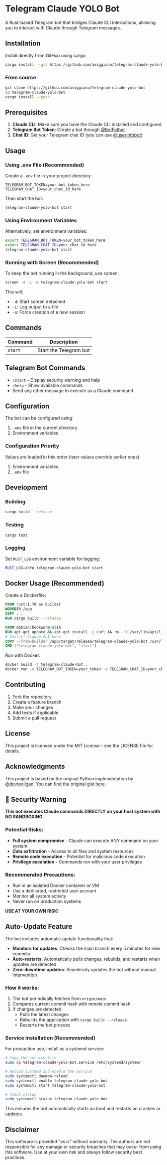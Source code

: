 # Telegram Claude YOLO Bot

A Rust-based Telegram bot that bridges Claude CLI interactions, allowing you to interact with Claude through Telegram messages.

## Installation

Install directly from GitHub using cargo:

```bash
cargo install --git https://github.com/aviggiano/telegram-claude-yolo-bot
```

### From source

```bash
git clone https://github.com/aviggiano/telegram-claude-yolo-bot
cd telegram-claude-yolo-bot
cargo install --path .
```

## Prerequisites

1. **Claude CLI**: Make sure you have the Claude CLI installed and configured
2. **Telegram Bot Token**: Create a bot through [@BotFather](https://t.me/BotFather)
3. **Chat ID**: Get your Telegram chat ID (you can use [@userinfobot](https://t.me/userinfobot))

## Usage

### Using .env File (Recommended)

Create a `.env` file in your project directory:

```env
TELEGRAM_BOT_TOKEN=your_bot_token_here
TELEGRAM_CHAT_ID=your_chat_id_here
```

Then start the bot:

```bash
telegram-claude-yolo-bot start
```

### Using Environment Variables

Alternatively, set environment variables:

```bash
export TELEGRAM_BOT_TOKEN=your_bot_token_here
export TELEGRAM_CHAT_ID=your_chat_id_here
telegram-claude-yolo-bot start
```

### Running with Screen (Recommended)

To keep the bot running in the background, use screen:

```bash
screen -d -L -m telegram-claude-yolo-bot start
```

This will:
- `-d`: Start screen detached
- `-L`: Log output to a file
- `-m`: Force creation of a new session

## Commands

| Command | Description |
|---------|-------------|
| `start` | Start the Telegram bot |


## Telegram Bot Commands

- `/start` - Display security warning and help
- `/help` - Show available commands
- Send any other message to execute as a Claude command

## Configuration

The bot can be configured using:

1. `.env` file in the current directory
2. Environment variables

### Configuration Priority

Values are loaded in this order (later values override earlier ones):
1. Environment variables
2. `.env` file

## Development

### Building

```bash
cargo build --release
```

### Testing

```bash
cargo test
```

### Logging

Set `RUST_LOG` environment variable for logging:

```bash
RUST_LOG=info telegram-claude-yolo-bot start
```

## Docker Usage (Recommended)

Create a Dockerfile:

```dockerfile
FROM rust:1.70 as builder
WORKDIR /app
COPY . .
RUN cargo build --release

FROM debian:bookworm-slim
RUN apt-get update && apt-get install -y curl && rm -rf /var/lib/apt/lists/*
# Install Claude CLI here
COPY --from=builder /app/target/release/telegram-claude-yolo-bot /usr/local/bin/
CMD ["telegram-claude-yolo-bot", "start"]
```

Run with Docker:

```bash
docker build -t telegram-claude-bot .
docker run -e TELEGRAM_BOT_TOKEN=your_token -e TELEGRAM_CHAT_ID=your_chat_id telegram-claude-bot
```

## Contributing

1. Fork the repository
2. Create a feature branch
3. Make your changes
4. Add tests if applicable
5. Submit a pull request

## License

This project is licensed under the MIT License - see the LICENSE file for details.

## Acknowledgments

This project is based on the original Python implementation by [@devtooligan](https://x.com/devtooligan). You can find the original gist [here](https://gist.github.com/devtooligan/998d1405dfa11085e4d022bb98ded85a).

## 🚨 Security Warning

**This bot executes Claude commands DIRECTLY on your host system with NO SANDBOXING.**

### Potential Risks:
- **Full system compromise** - Claude can execute ANY command on your system
- **Data exfiltration** - Access to all files and system resources  
- **Remote code execution** - Potential for malicious code execution
- **Privilege escalation** - Commands run with your user privileges

### Recommended Precautions:
- Run in an isolated Docker container or VM
- Use a dedicated, restricted user account
- Monitor all system activity
- Never run on production systems

**USE AT YOUR OWN RISK!**

## Auto-Update Feature

The bot includes automatic update functionality that:

- **Monitors for updates**: Checks the main branch every 5 minutes for new commits
- **Auto-restarts**: Automatically pulls changes, rebuilds, and restarts when updates are detected
- **Zero-downtime updates**: Seamlessly updates the bot without manual intervention

### How it works:

1. The bot periodically fetches from `origin/main`
2. Compares current commit hash with remote commit hash
3. If changes are detected:
   - Pulls the latest changes
   - Rebuilds the application with `cargo build --release`
   - Restarts the bot process

### Service Installation (Recommended)

For production use, install as a systemd service:

```bash
# Copy the service file
sudo cp telegram-claude-yolo-bot.service /etc/systemd/system/

# Reload systemd and enable the service
sudo systemctl daemon-reload
sudo systemctl enable telegram-claude-yolo-bot
sudo systemctl start telegram-claude-yolo-bot

# Check status
sudo systemctl status telegram-claude-yolo-bot
```

This ensures the bot automatically starts on boot and restarts on crashes or updates.

## Disclaimer

This software is provided "as is" without warranty. The authors are not responsible for any damage or security breaches that may occur from using this software. Use at your own risk and always follow security best practices.

